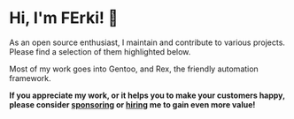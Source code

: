 # Hi, I'm FErki! 👋

As an open source enthusiast, I maintain and contribute to various projects. Please find a selection of them highlighted below.

Most of my work goes into Gentoo, and Rex, the friendly automation framework.

**If you appreciate my work, or it helps you to make your customers happy, please consider [sponsoring](https://github.com/sponsors/ferki) or [hiring](https://ferki.it) me to gain even more value!**

